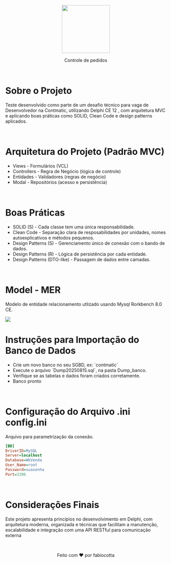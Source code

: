 <p align="center">
  <img src="https://github.com/fabiocotta/contmatic/img/logo_Contmatic.svg" width="150">  
</p>

<p align="center">
  Controle de pedidos</p>

<br>
<h1>Sobre o Projeto</h1>
<p>Teste desenvolvido como parte de um desafio técnico para vaga de Desenvolvedor na Contmatic, utilizando Delphi CE 12 , com arquitetura MVC e aplicando boas práticas como SOLID, Clean Code e design patterns aplicados.</p>

<br>

<h1>Arquitetura do Projeto (Padrão MVC)</h1>
<ul>
    <li>Views - Formulários (VCL)</li>
    <li>Controllers - Regra de Negócio (lógica de controle)</li>
    <li>Entidades - Validadores (regras de negócio)</li>
    <li>Modal - Repositórios (acesso e persistência)</li>
</ul>

<br>

<h1>Boas Práticas</h1>
<ul>
    <li>SOLID (S) - Cada classe tem uma única responsabilidade.</li>
    <li>Clean Code - Separação clara de resposabilidades por unidades, nomes autoexplicativos e métodos pequenos.</li>
    <li>Design Patterns (S) - Gerenciamento único de conexão com o bando de dados.</li>
    <li>Design Patterns (R) - Lógica de persistência por cada entidade.</li>
    <li>Design Patterns (DTO-like) - Passagem de dados entre camadas.</li>
</ul>

<br>
<h1>Model - MER</h1>
<p>Modelo de entidade relacionamento utlizado usando Mysql Rorkbench 8.0 CE.</p>

<img src="https://github.com/fabiocotta/contmatic/img/model.png">

<br> 

<h1>Instruções para Importação do Banco de Dados</h1>

<ul>
    <li>Crie um novo banco no seu SGBD, ex: `contmatic`</li>
    <li>Execute o arquivo `Dump20250815.sql`, na pasta Dump_banco.</li>
    <li>Verifique se as tabelas e dados foram criados corretamente.</li>
    <li>Banco pronto</li>      
</ul>


<br>

<h1>Configuração do Arquivo .ini config.ini</h1>
<p>Arquivo para parametrização da conexão.</p>

```ini
[BD]
DriverID=MySQL
Server=localhost
Database=WkVenda
User_Name=root
Password=suasenha
Port=3306
```
<br>

<h1>Considerações Finais</h1>
<p>Este projeto apresenta princípios no desenvolvimento em Delphi, com arquitetura moderna, organizada e técnicas que facilitam a manutenção, escalabilidade e integração com uma API RESTful para comunicação externa</p>
<br>
<p align="center">Feito com ❤️ por fabiocotta</p>